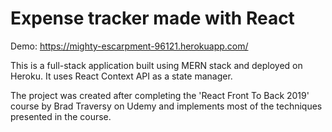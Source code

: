 # Expense tracker made with React

Demo: https://mighty-escarpment-96121.herokuapp.com/

This is a full-stack application built using MERN stack and deployed on Heroku. It uses React Context API as a state manager.

The project was created after completing the 'React Front To Back 2019' course by Brad Traversy on Udemy and implements most of the techniques presented in the course.
